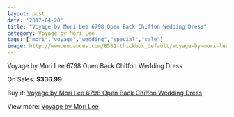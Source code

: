 ```yaml
---
layout: post
date: '2017-04-20'
title: "Voyage by Mori Lee 6798 Open Back Chiffon Wedding Dress"
category: Voyage by Mori Lee
tags: ["mori","voyage","wedding","special","sale"]
image: http://www.eudances.com/8581-thickbox_default/voyage-by-mori-lee-6798-open-back-chiffon-wedding-dress.jpg
---
```

Voyage by Mori Lee 6798 Open Back Chiffon Wedding Dress

On Sales: **$336.99**
<a href="https://www.eudances.com/en/voyage-by-mori-lee/2914-voyage-by-mori-lee-6798-open-back-chiffon-wedding-dress.html"><amp-img layout="responsive" width="600" height="600" src="//www.eudances.com/8581-thickbox_default/voyage-by-mori-lee-6798-open-back-chiffon-wedding-dress.jpg" alt="Voyage by Mori Lee 6798 Open Back Chiffon Wedding Dress 0" /></a>
<a href="https://www.eudances.com/en/voyage-by-mori-lee/2914-voyage-by-mori-lee-6798-open-back-chiffon-wedding-dress.html"><amp-img layout="responsive" width="600" height="600" src="//www.eudances.com/8586-thickbox_default/voyage-by-mori-lee-6798-open-back-chiffon-wedding-dress.jpg" alt="Voyage by Mori Lee 6798 Open Back Chiffon Wedding Dress 1" /></a>
<a href="https://www.eudances.com/en/voyage-by-mori-lee/2914-voyage-by-mori-lee-6798-open-back-chiffon-wedding-dress.html"><amp-img layout="responsive" width="600" height="600" src="//www.eudances.com/8585-thickbox_default/voyage-by-mori-lee-6798-open-back-chiffon-wedding-dress.jpg" alt="Voyage by Mori Lee 6798 Open Back Chiffon Wedding Dress 2" /></a>
<a href="https://www.eudances.com/en/voyage-by-mori-lee/2914-voyage-by-mori-lee-6798-open-back-chiffon-wedding-dress.html"><amp-img layout="responsive" width="600" height="600" src="//www.eudances.com/8584-thickbox_default/voyage-by-mori-lee-6798-open-back-chiffon-wedding-dress.jpg" alt="Voyage by Mori Lee 6798 Open Back Chiffon Wedding Dress 3" /></a>
<a href="https://www.eudances.com/en/voyage-by-mori-lee/2914-voyage-by-mori-lee-6798-open-back-chiffon-wedding-dress.html"><amp-img layout="responsive" width="600" height="600" src="//www.eudances.com/8583-thickbox_default/voyage-by-mori-lee-6798-open-back-chiffon-wedding-dress.jpg" alt="Voyage by Mori Lee 6798 Open Back Chiffon Wedding Dress 4" /></a>
<a href="https://www.eudances.com/en/voyage-by-mori-lee/2914-voyage-by-mori-lee-6798-open-back-chiffon-wedding-dress.html"><amp-img layout="responsive" width="600" height="600" src="//www.eudances.com/8582-thickbox_default/voyage-by-mori-lee-6798-open-back-chiffon-wedding-dress.jpg" alt="Voyage by Mori Lee 6798 Open Back Chiffon Wedding Dress 5" /></a>

Buy it: [Voyage by Mori Lee 6798 Open Back Chiffon Wedding Dress](https://www.eudances.com/en/voyage-by-mori-lee/2914-voyage-by-mori-lee-6798-open-back-chiffon-wedding-dress.html "Voyage by Mori Lee 6798 Open Back Chiffon Wedding Dress")

View more: [Voyage by Mori Lee](https://www.eudances.com/en/47-voyage-by-mori-lee "Voyage by Mori Lee")